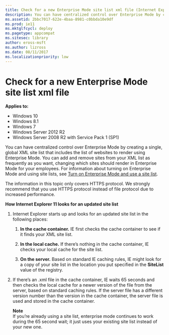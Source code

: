 ```yaml
---
title: Check for a new Enterprise Mode site list xml file (Internet Explorer 11 for IT Pros)
description: You can have centralized control over Enterprise Mode by creating a single, global XML site list that includes the list of websites to render using Enterprise Mode.
ms.assetid: 2bbc7017-622e-4baa-8981-c0bbda10e9df
ms.prod: ie11
ms.mktglfcycl: deploy
ms.pagetype: appcompat
ms.sitesec: library
author: eross-msft
ms.author: lizross
ms.date: 08/11/2017
ms.localizationpriority: low
---
```



# Check for a new Enterprise Mode site list xml file

**Applies to:**

-   Windows 10
-   Windows 8.1
-   Windows 7
-   Windows Server 2012 R2
-   Windows Server 2008 R2 with Service Pack 1 (SP1)

You can have centralized control over Enterprise Mode by creating a single, global XML site list that includes the list of websites to render using Enterprise Mode. You can add and remove sites from your XML list as frequently as you want, changing which sites should render in Enterprise Mode for your employees. For information about turning on Enterprise Mode and using site lists, see [Turn on Enterprise Mode and use a site list](turn-on-enterprise-mode-and-use-a-site-list.md).

The information in this topic only covers HTTPS protocol. We strongly recommend that you use HTTPS protocol instead of file protocol due to increased performance.

**How Internet Explorer 11 looks for an updated site list**

1.  Internet Explorer starts up and looks for an updated site list in the following places:

    1.  **In the cache container.** IE first checks the cache container to see if it finds your XML site list.

    2.  **In the local cache.** If there’s nothing in the cache container, IE checks your local cache for the site list.

    3.  **On the server.** Based on standard IE caching rules, IE might look for a copy of your site list in the location you put specified in the **SiteList** value of the registry.

2.  If there’s an .xml file in the cache container, IE waits 65 seconds and then checks the local cache for a newer version of the file from the server, based on standard caching rules. If the server file has a different version number than the version in the cache container, the server file is used and stored in the cache container.<p>**Note**<br>If you’re already using a site list, enterprise mode continues to work during the 65 second wait; it just uses your existing site list instead of your new one.

     

 

 



